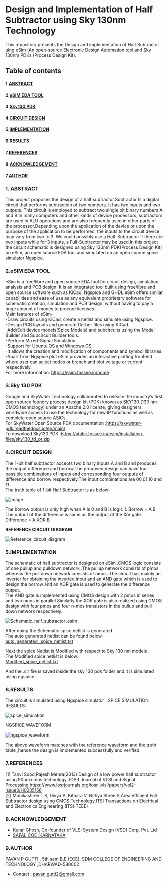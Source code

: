 # Design and Implementation of Half Subtractor using Sky 130nm Technology
This repository presents the Design and implementation of Half Subtractor uing eSim (An open-source Electronic Design Automation tool  and Sky 130nm PDKs (Process Design Kit).
## Table of contents
#### 1.[ABSTRACT](https://github.com/pavang19/Half_Subtractor-/edit/main/README.md#1-abstract )
#### 2.[eSIM EDA TOOL](https://github.com/pavang19/Half_Subtractor-/edit/main/README.md#2esim-eda-tool-1)
#### 3.[Sky130 PDK](https://github.com/pavang19/Half_Subtractor-/edit/main/README.md#3sky-130-pdk)
#### 4.[CIRCUIT DESIGN](https://github.com/pavang19/Half_Subtractor-/edit/main/README.md#4circuit-design-1)
#### 5.[IMPLEMENTATION](https://github.com/pavang19/Half_Subtractor-/edit/main/README.md#5implementation-1)
#### 6.[RESULTS](https://github.com/pavang19/Half_Subtractor-/edit/main/README.md#6results-1)
#### 7.[REFERENCES](https://github.com/pavang19/Half_Subtractor-/edit/main/README.md#7references-1)
#### 8.[ACKNOWLEDGEMENT](https://github.com/pavang19/Half_Subtractor-/edit/main/README.md#8acknowledgement-1)
#### 7.[AUTHOR](https://github.com/pavang19/Half_Subtractor-/edit/main/README.md#7author-1)

### 1. ABSTRACT
This project proposes  the design of a half  subtractor.Subtractor Is a digital circuit that performs subtraction of two numbers.  It has two inputs and two outputs. This circuit is employed to subtract two single bit binary numbers A and B.In many computers and other kinds of device processors, subtractors are used in ALU operations and  are also frequently used in other parts of the processor.Depending upon the application of the device or upon the purpose of the application to be performed, the inputs to the circuit device may vary from two to 3. We could possibly use a Half-Subtractor if there are two inputs while for 3 inputs, a Full-Subtractor may be used.In this project the circuit schematic is designed using Sky 130nm PDK(Process Design Kit)  on eSim, an open source EDA tool and simulated on an open source spice simulater Ngspice.


### 2.eSIM EDA TOOL
eSim is a free/libre and open source EDA tool for circuit design, simulation, analysis and PCB design. It is an integrated tool built using free/libre and open source software such as KiCad, Ngspice and GHDL.eSim offers similar capabilities and ease of use as any equivalent proprietary software for schematic creation, simulation and PCB design, without having to pay a huge amount of money to procure licenses. <br /> 
Main features of eSim- <br />
-Draw circuits using KiCad, create a netlist and simulate using Ngspice. <br />
-Design PCB layouts and generate Gerber files using KiCad. <br />
-Add/Edit device models(Spice Models) and subcircuits using the Model Builder and Subcircuit Builder tools. <br />
-Perform Mixed-Signal Simulation. <br />
-Support for Ubuntu OS and Windows OS <br />
-It allows the creation and modification of components and symbol libraries.<br />
-Apart from Ngspice plot eSim provides an interactive plotting frontend where user can select nodes or branch and plot voltage or current respectively.<br />
For more information: https://esim.fossee.in/home


### 3.Sky 130 PDK

Google and SkyWater Technology collaborated to release the industry’s first open source foundry process design kit (PDK) known as SKY130 (130 nm CMOS technology) under an Apache 2.0 license, giving designers worldwide access to use the technology for new IP functions as well as complete open source ASICs.<br />
For SkyWater Open Source PDK documentation :https://skywater-pdk.readthedocs.io/en/main/  <br />
To download Sky130 PDK :https://static.fossee.in/esim/installation-files/sky130_fd_pr.zip


### 4.CIRCUIT DESIGN

The 1-bit  half subtractor accepts two binary inputs A and B and produces the output difference and borrow.The proposed design can have four possible combinations of inputs and corresponding four outputs of difference and borrow respectively.The input combinations are 00,01.10 and 11 .<br />
The truth table of 1-bit Half Subtractor is as below-<br />

![image](https://user-images.githubusercontent.com/55171083/153249289-4f9fac23-7584-4c8c-a92e-be8a984fc4b1.png) <br />

The borrow output is only high when A is 0 and B is logic 1.
Borrow = A'B <br />
The output of the difference is same as the output of the Xor gate. <br />
Difference = A XOR B  <br />


**REFERENCE CIRCUIT DIAGRAM**

![Reference_circuit_diagram](https://user-images.githubusercontent.com/55171083/153257879-8c34378a-a568-4196-8c4d-6f7c946926cc.png)





### 5.IMPLEMENTATION

The schematic of half subtractor is designed on eSim .CMOS logic consists of one pullup and pulldown network .The pullup network consists of pmos whereas the pull down network consists of nmos. The circuit has mainly an inverter for obtaining the inverted input and an AND gate which is used to design the borrow and an XOR gate is used to generate the difference output.<br />
The AND gate is implemented using CMOS design with 2 pmos in series and two nmos in parallel.Similarly the XOR gate is also realized using CMOS design with four pmos and four n-mos transistors in the pullup and pull down network respectively.

![Schematic_half_subtractor_esim](https://user-images.githubusercontent.com/55171083/153259801-2809f3b3-06e3-49c6-bdd9-ca3f8136bda7.png)

After doing the Schematic spice netlist is generated. <br />The auto generated netlist can be found below.<br />
[auto_generated _spice_netlist.txt](https://github.com/pavang19/Half_Subtractor-/files/8035517/auto_generated._spice_netlist.txt)

Next the spice Netlist is Modified with respect to Sky 130 nm models .<br />The Modified spice netlist is below:<br />
[Modified_spice_netlist.txt](https://github.com/pavang19/Half_Subtractor-/files/8035522/Modified_spice_netlist.txt)


And the .cir file is saved inside the sky 130 pdk folder and it is simulated using ngspice.



### 6.RESULTS

The circuit is simulated using Ngspice simulator .
SPICE SIMULATION RESULTS:

![spice_simulation](https://user-images.githubusercontent.com/55171083/153264099-3a9f55f2-8066-4b42-beaa-ad1e22355c17.png)

NGSPICE WAVEFORM

![ngspice_waveform](https://user-images.githubusercontent.com/55171083/153271696-a5faa385-49ce-4179-b697-055ba7a7d450.png)


The above waveform matches with the reference waveform and the truth table ,hence the design is implemented successfully and verified.


### 7.REFERENCES

[1] Tanvi Sood,Rajesh Mehra(2013) Design of a low power half subtractor using 90um cmos technology .IOSR Journal of VLSI and Signal Processing.https://www.iosrjournals.org/iosr-jvlsi/papers/vol2-issue3/H0235156  <br />
[2] Monikashree T.S, Divya A, Kithara V, Nithya Shree S,Area efficient Full Subtractor design using CMOS Technology.ITSI Transactions on Electrical and Electronics Engineering (ITSI-TEEE) <br />


### 8.ACKNOWLEDGEMENT

* [Kunal Ghosh](https://github.com/kunalg123), Co-founder of VLSI System Design (VSD) Corp. Pvt. Ltd 
* [SAFAL COE ,KARNATAKA](https://www.sfalcoe.com/)


### 9.AUTHOR

PAVAN P GUTTI , 5th sem B.E (ECE), SDM COLLEGE OF ENGINEERING AND TECHNOLOGY  ,DHARWAD-580002
* Contact : pavan.gutti2@gmail.com



